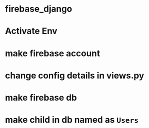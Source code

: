 # firebase_django
# Activate Env 
# make firebase account
# change config details in views.py
# make firebase db 
# make child in db named as `Users`

